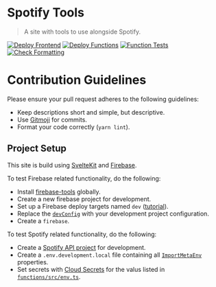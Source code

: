 # Spotify Tools

> A site with tools to use alongside Spotify.

[![Deploy Frontend](https://github.com/bkeys818/spotify-tools/actions/workflows/frontend-deploy.yml/badge.svg)](https://github.com/bkeys818/spotify-tools/actions/workflows/frontend-deploy.yml)
[![Deploy Functions](https://github.com/bkeys818/spotify-tools/actions/workflows/functions-deploy.yml/badge.svg)](https://github.com/bkeys818/spotify-tools/actions/workflows/functions-deploy.yml)
[![Function Tests](https://github.com/bkeys818/spotify-tools/actions/workflows/functions-test.yml/badge.svg)](https://github.com/bkeys818/spotify-tools/actions/workflows/functions-test.yml)
[![Check Formatting](https://github.com/bkeys818/spotify-tools/actions/workflows/check-format.yml/badge.svg)](https://github.com/bkeys818/spotify-tools/actions/workflows/check-format.yml)

# Contribution Guidelines

Please ensure your pull request adheres to the following guidelines:

-   Keep descriptions short and simple, but descriptive.
-   Use [Gitmoji](https://github.com/carloscuesta/gitmoji) for commits.
-   Format your code correctly (`yarn lint`).

## Project Setup

This site is build using [SvelteKit](https://kit.svelte.dev) and [Firebase](https://firebase.google.com).

To test Firebase related functionality, do the following:

-   Install [firebase-tools](https://www.npmjs.com/package/firebase-tools) globally.
-   Create a new firebase project for development.
-   Set up a Firebase deploy targets named `dev` ([tutorial](https://firebase.google.com/docs/cli/targets#set_up_deploy_targets_for_your_firebase_resources)).
-   Replace the [`devConfig`](https://github.com/bkeys818/spotify-tools/blob/main/src/lib/firebase/index.ts#L15) with your development project configuration.
-   Create a `firebase`.

To test Spotify related functionality, do the following:

-   Create a [Spotify API project](https://developer.spotify.com/dashboard/login) for development.
-   Create a `.env.development.local` file containing all [`ImportMetaEnv`](https://github.com/bkeys818/spotify-tools/blob/main/src/env.d.ts) properties.
-   Set secrets with [Cloud Secrets](https://firebase.google.com/docs/functions/config-env#secret-manager) for the valus listed in [`functions/src/env.ts`](https://github.com/bkeys818/spotify-tools/blob/main/functions/src/env.ts).
